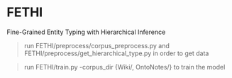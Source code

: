 # FETHI
Fine-Grained Entity Typing with Hierarchical Inference

> run FETHI/preprocess/corpus_preprocess.py and FETHI/preprocess/get_hierarchical_type.py in order to get data

> run FETHI/train.py -corpus_dir {Wiki/, OntoNotes/} to train the model
